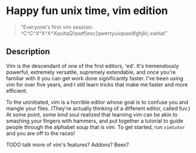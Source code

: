 Happy fun unix time, vim edition
================================

> "Everyone's first vim session: ^C^C^X^X^X^XquitqQ!qwtf[esc]qwertyuiopasdfghjkl;:xwhat"

Description
-----------

Vim is the descendant of one of the first editors, 'ed'. It's tremendously
powerful, extremely versatile, supremely extendable, and once you're familiar
with it you can get work done significantly faster. I've been using vim for over
five years, and I still learn tricks that make me faster and more efficient.

To the uninitiated, vim is a horrible editor whose goal is to confuse you and
mangle your files.  (They're actually thinking of a different editor, called
fuv.) At some point, some kind soul realized that learning vim can be akin to
smashing your fingers with hammers, and put together a tutorial to guide people
through the alphabet soup that is vim. To get started, run `vimtutor` and you
are off to the races!

TODO talk more of vim's features? Addons? Bees?

